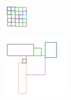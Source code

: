 ﻿![Simple_square_5x5.jpg](./pictures/Simple_square_5x5.jpg?raw=true)

![random.jpg](./pictures/random.jpg?raw=true)